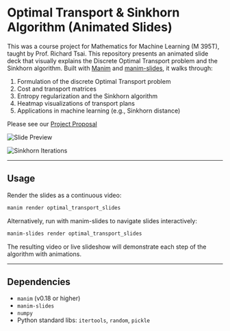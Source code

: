 # Optimal Transport & Sinkhorn Algorithm (Animated Slides)

This was a course project for Mathematics for Machine Learning (M 395T), taught by Prof. Richard Tsai.
This repository presents an animated slide deck that visually explains the Discrete Optimal Transport problem and the Sinkhorn algorithm.  Built with [Manim](https://www.manim.community/) and [manim-slides](https://github.com/jeertmans/manim-slides), it walks through:

1. Formulation of the discrete Optimal Transport problem
2. Cost and transport matrices
3. Entropy regularization and the Sinkhorn algorithm
4. Heatmap visualizations of transport plans
5. Applications in machine learning (e.g., Sinkhorn distance)

Please see our [Project Proposal](project_proposal.pdf)

![Slide Preview](slides.gif)

![Sinkhorn Iterations](sinkhorn.gif)

---

## Usage

Render the slides as a continuous video:

```bash
manim render optimal_transport_slides

```

Alternatively, run with manim-slides to navigate slides interactively:

```bash
manim-slides render optimal_transport_slides
```

The resulting video or live slideshow will demonstrate each step of the algorithm with animations.

---

## Dependencies

* `manim` (v0.18 or higher)
* `manim-slides`
* `numpy`
* Python standard libs: `itertools`, `random`, `pickle`



